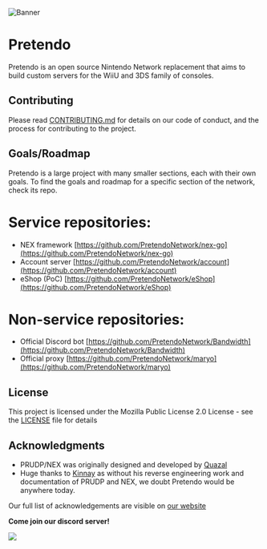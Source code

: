 ![Banner](https://user-images.githubusercontent.com/49426949/180600012-1fa623f7-98e9-4d84-83bb-d5c99d68224d.png)

# Pretendo

Pretendo is an open source Nintendo Network replacement that aims to build custom servers for the WiiU and 3DS family of consoles.

## Contributing

Please read [CONTRIBUTING.md](.github/CONTRIBUTING.md) for details on our code of conduct, and the process for contributing to the project.

## Goals/Roadmap

Pretendo is a large project with many smaller sections, each with their own goals. To find the goals and roadmap for a specific section of the network, check its repo.

# Service repositories:
- NEX framework [https://github.com/PretendoNetwork/nex-go](https://github.com/PretendoNetwork/nex-go)
- Account server [https://github.com/PretendoNetwork/account](https://github.com/PretendoNetwork/account)
- eShop (PoC) [https://github.com/PretendoNetwork/eShop](https://github.com/PretendoNetwork/eShop)

# Non-service repositories:
- Official Discord bot [https://github.com/PretendoNetwork/Bandwidth](https://github.com/PretendoNetwork/Bandwidth)
- Official proxy [https://github.com/PretendoNetwork/maryo](https://github.com/PretendoNetwork/maryo)

## License

This project is licensed under the Mozilla Public License 2.0 License - see the [LICENSE](LICENSE) file for details

## Acknowledgments

* PRUDP/NEX was originally designed and developed by [Quazal](https://en.wikipedia.org/wiki/List_of_Ubisoft_subsidiaries#Quazal)
* Huge thanks to [Kinnay](https://github.com/Kinnay) as without his reverse engineering work and documentation of PRUDP and NEX, we doubt Pretendo would be anywhere today.

Our full list of acknowledgements are visible on [our website](https://pretendo.network/#credits)

**Come join our discord server!**
<p align="left">
	<a href="https://invite.gg/pretendo" target="_blank">
		<img src="https://discordapp.com/api/guilds/408718485913468928/widget.png?style=banner2">
	</a>
</p>
